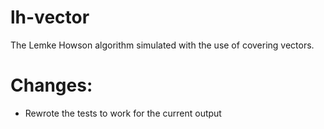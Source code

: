 lh-vector
=========

The Lemke Howson algorithm simulated with the use of covering vectors.

Changes:
============
- Rewrote the tests to work for the current output